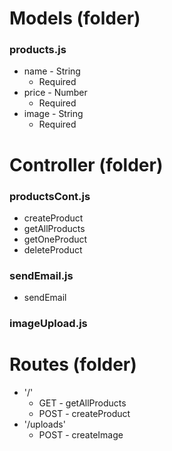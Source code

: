 # Models (folder)

### products.js
- name - String
    - Required
- price - Number
    - Required
- image - String
    - Required


# Controller (folder)

### productsCont.js
- createProduct
- getAllProducts
- getOneProduct
- deleteProduct

### sendEmail.js
- sendEmail

### imageUpload.js


# Routes (folder)
- '/'
    - GET - getAllProducts
    - POST - createProduct
- '/uploads'
    - POST - createImage